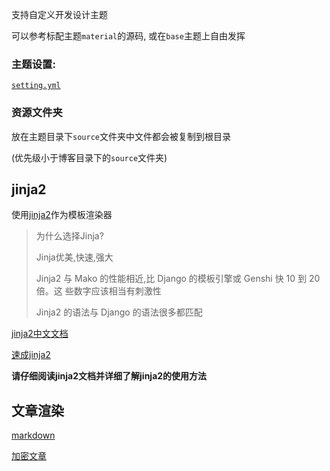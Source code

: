 支持自定义开发设计主题

可以参考标配主题`material`的源码, 或在`base`主题上自由发挥

### 主题设置: 

[`setting.yml`](/develop_theme/setting.yml/)

### 资源文件夹

放在主题目录下`source`文件夹中文件都会被复制到根目录

(优先级小于博客目录下的`source`文件夹)

## jinja2

使用[jinja2](https://github.com/pallets/jinja)作为模板渲染器

> 为什么选择Jinja?
>
> Jinja优美,快速,强大
>
> Jinja2 与 Mako 的性能相近,比 Django 的模板引擎或 Genshi 快 10 到 20 倍。这 些数字应该相当有刺激性
> 
> Jinja2 的语法与 Django 的语法很多都匹配

[jinja2中文文档](http://docs.jinkan.org/docs/jinja2/)

[速成jinja2](http://docs.jinkan.org/docs/jinja2/templates.html)

**请仔细阅读jinja2文档并详细了解jinja2的使用方法**

## 文章渲染

[markdown](/develop_theme/markdown/)

[加密文章](/develop_theme/encrypt/)